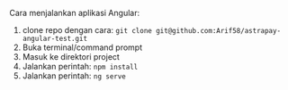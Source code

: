 Cara menjalankan aplikasi Angular:
1. clone repo dengan cara: `git clone git@github.com:Arif58/astrapay-angular-test.git`
2. Buka terminal/command prompt
3. Masuk ke direktori project
4. Jalankan perintah: `npm install`
5. Jalankan perintah: `ng serve`


